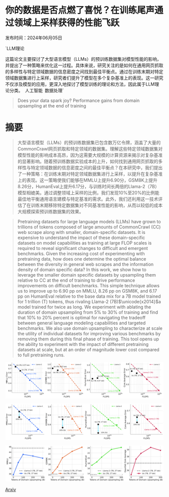 # 你的数据是否点燃了喜悦？在训练尾声通过领域上采样获得的性能飞跃

发布时间：2024年06月05日

`LLM理论

这篇论文主要探讨了大型语言模型（LLMs）的预训练数据集对模型性能的影响，并提出了一种策略来优化这一过程。具体来说，研究关注的是如何在通用网页抓取的多样性与特定领域数据的信息密度之间找到最佳平衡点。通过在训练末期对特定领域数据集进行上采样，研究者们提升了模型在多个复杂基准上的表现。这一研究不仅涉及模型的应用，更深入地探讨了模型训练的理论和方法，因此属于LLM理论分类。` `人工智能` `数据处理`

> Does your data spark joy? Performance gains from domain upsampling at the end of training

# 摘要

> 大型语言模型（LLMs）的预训练数据集已包含数万亿令牌，涵盖了大量的CommonCrawl网页抓取和特定领域的数据集。理解这些特定领域数据集对模型性能的影响成本高昂，因为这需要大规模的计算资源来揭示对复杂基准的显著影响。随着预训练数据实验成本的上升，如何找到通用网页抓取的多样性与特定领域数据的信息密度之间的最佳平衡点？在本研究中，我们提出了一种策略：在训练末期对特定领域数据集进行上采样，以提升在复杂基准上的表现。这一策略使我们能够在MMLU上提升6.90分，GSM8K上提升8.26分，HumanEval上提升6.17分，与训练时间长两倍的Llama-2（7B）模型相媲美。通过调整领域上采样的比例，我们发现10%至20%的比例能最佳地平衡通用语言建模与特定基准的需求。此外，我们还利用这一技术评估了在训练末期移除特定数据集对不同基准性能的影响，从而以较低的成本大规模探索预训练数据集的效果。

> Pretraining datasets for large language models (LLMs) have grown to trillions of tokens composed of large amounts of CommonCrawl (CC) web scrape along with smaller, domain-specific datasets. It is expensive to understand the impact of these domain-specific datasets on model capabilities as training at large FLOP scales is required to reveal significant changes to difficult and emergent benchmarks. Given the increasing cost of experimenting with pretraining data, how does one determine the optimal balance between the diversity in general web scrapes and the information density of domain specific data? In this work, we show how to leverage the smaller domain specific datasets by upsampling them relative to CC at the end of training to drive performance improvements on difficult benchmarks. This simple technique allows us to improve up to 6.90 pp on MMLU, 8.26 pp on GSM8K, and 6.17 pp on HumanEval relative to the base data mix for a 7B model trained for 1 trillion (T) tokens, thus rivaling Llama-2 (7B)$\unicode{x2014}$a model trained for twice as long. We experiment with ablating the duration of domain upsampling from 5% to 30% of training and find that 10% to 20% percent is optimal for navigating the tradeoff between general language modeling capabilities and targeted benchmarks. We also use domain upsampling to characterize at scale the utility of individual datasets for improving various benchmarks by removing them during this final phase of training. This tool opens up the ability to experiment with the impact of different pretraining datasets at scale, but at an order of magnitude lower cost compared to full pretraining runs.

![你的数据是否点燃了喜悦？在训练尾声通过领域上采样获得的性能飞跃](../../../paper_images/2406.03476/x1.png)

![你的数据是否点燃了喜悦？在训练尾声通过领域上采样获得的性能飞跃](../../../paper_images/2406.03476/x2.png)

![你的数据是否点燃了喜悦？在训练尾声通过领域上采样获得的性能飞跃](../../../paper_images/2406.03476/x3.png)

[Arxiv](https://arxiv.org/abs/2406.03476)
